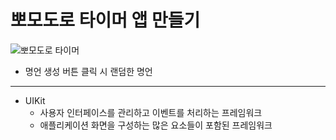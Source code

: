 뽀모도로 타이머 앱 만들기
===========
![뽀모도로 타이머](https://user-images.githubusercontent.com/55949986/170426933-006b2126-ac2c-42a2-ae93-4907af7cb8b5.gif)

* 명언 생성 버튼 클릭 시 랜덤한 명언 
---------------------------------------

* UIKit
    * 사용자 인터페이스를 관리하고 이벤트를 처리하는 프레임워크
    * 애플리케이션 화면을 구성하는 많은 요소들이 포함된 프레임워크 
